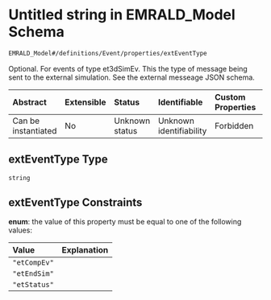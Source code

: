 # Untitled string in EMRALD_Model Schema

```txt
EMRALD_Model#/definitions/Event/properties/extEventType
```

Optional. For events of type et3dSimEv. This the type of message being sent to the external simulation. See the external messeage JSON schema.

| Abstract            | Extensible | Status         | Identifiable            | Custom Properties | Additional Properties | Access Restrictions | Defined In                                                                                                    |
| :------------------ | :--------- | :------------- | :---------------------- | :---------------- | :-------------------- | :------------------ | :------------------------------------------------------------------------------------------------------------ |
| Can be instantiated | No         | Unknown status | Unknown identifiability | Forbidden         | Allowed               | none                | [EMRALD_JsonSchemaV3_0.json*](../../../../../Emrald-UI/out/EMRALD_JsonSchemaV3_0.json "open original schema") |

## extEventType Type

`string`

## extEventType Constraints

**enum**: the value of this property must be equal to one of the following values:

| Value        | Explanation |
| :----------- | :---------- |
| `"etCompEv"` |             |
| `"etEndSim"` |             |
| `"etStatus"` |             |
